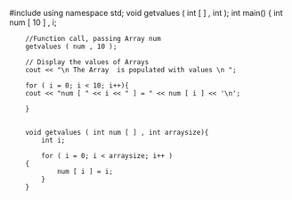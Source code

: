 #include<iostream>
using namespace std;
	void getvalues ( int [ ] , int );
	int main()
	{
		int num [ 10 ] , i;
			
		//Function call, passing Array num
		getvalues ( num , 10 );
			
		// Display the values of Arrays 
		cout << "\n The Array  is populated with values \n ";
		
		for ( i = 0; i < 10; i++){
		cout << "num [ " << i << " ] = " << num [ i ] << '\n';
		
		}
								 
		
		void getvalues ( int num [ ] , int arraysize){
			int i;
			
			for ( i = 0; i < arraysize; i++ )
		{
				num [ i ] = i;
			}
		}
		
